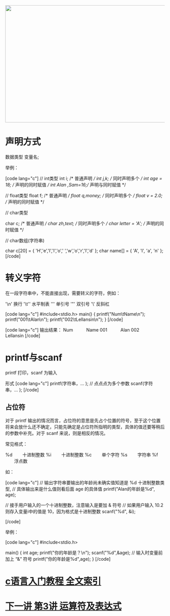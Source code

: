 <img class="alignnone" title="第2讲 数值、字符与字符串" src="http://pic002.cnblogs.com/images/2012/401241/2012101700414410.jpg" alt="" width="515" height="370" />

<h1>声明方式</h1>
数据类型 变量名;

举例：

[code lang="c"]
// int类型
int  i;           /* 普通声明 */
int  j,k;         /* 同时声明多个 */
int  age = 18;    /* 声明的同时赋值 */
int  Alan ,Sam=16;/* 声明与同时赋值 */

// float类型
float f;          /* 普通声明 */
float q,money;    /* 同时声明多个 */
float v = 2.0;    /* 声明的同时赋值 */

// char类型

char c;               /* 普通声明 */
char zh,text;         /* 同时声明多个 */
char letter = 'A';    /* 声明的同时赋值 */

// char数组(字符串)

char c[20] = { 'H','e','l','l','o',' ','w','o','r','l','d' };
char name[] = { 'A', 'l', 'a', 'n' };
 [/code]

<h1>转义字符</h1>

在一段字符串中，不能直接出现，需要转义的字符，例如：

'\n' 换行
'\t'' 水平制表
'\'' 单引号
'\"' 双引号
'\\' 反斜杠

[code lang="c"]
#include<stdio.h>
main()
{
    printf("Num\tName\n");
    printf("001\tAlan\n");
    printf("002\tLellansin\n");
}
[/code]

[code lang="c"]
输出结果：
Num　　　Name
001　　　Alan
002　　　Lellansin
[/code]

<h1>printf与scanf</h1>

printf 打印，scanf 为输入

形式
[code lang="c"]
printf(字符串，... );  // 点点点为多个参数
scanf(字符串，... );
[/code]

<h2>占位符</h2>

对于 printf 输出的情况而言，占位符的意思是先占个位置的符号，至于这个位置将来会放什么还不确定，只能先确定是占位符所指明的类型，具体的值还要等稍后的参数中补充。对于 scanf 来说，则是相反的情况。

常见格式：

%d 　　十进制整数
%i 　　十进制整数
%c 　　单个字符
%s 　　字符串
%f 　　浮点数

如：

[code lang="c"]
// 输出字符串要输出的年龄尚未确实值知道是 %d 十进制整数类型, 
// 具体输出来是什么值则看后面 age 的具体值
printf("Alan的年龄是%d", age); 

// 接手用户输入的一个十进制整数，注意输入是要加 & 符号
// 如果用户输入 10.2 则存入变量i中的值是 10，因为格式是十进制整数
scanf("%d", &i);

[/code]

举例：

[code lang="c"]
#include<stdio.h>

main()
{
    int age;
    printf("你的年龄是？\n");
    scanf("%d",&age); // 输入时变量前加上 “&” 符号
    printf("你的年龄是%d",age);
}
[/code]

<h1><a title="链向 c语言入门教程 全文索引 的固定链接" href="http://www.lellansin.com/tutorials" rel="bookmark">c语言入门教程 全文索引</a></h1>
<h1><a title="链向 c语言入门教程 第3讲 运算符及表达式 的固定链接" href="http://www.lellansin.com/?p=74" rel="bookmark">下一讲 第3讲 运算符及表达式</a></h1>